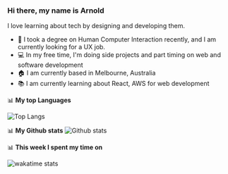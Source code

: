 ### Hi there, my name is Arnold

I love learning about tech by designing and developing them.

- :art: I took a degree on Human Computer Interaction recently, and I am currently looking for a UX job.
- :computer: In my free time, I'm doing side projects and part timing on web and software development
- :house: I am currently based in Melbourne, Australia
- :books: I am currently learning about React, AWS for web development

📊 **My top Languages**

![Top Langs](https://github-readme-stats.vercel.app/api/top-langs/?username=aangelo96&layout=compact)

📊 **My Github stats**
![Github stats](https://github-readme-stats.vercel.app/api?username=aangelo96)

📊 **This week I spent my time on**

![wakatime stats](https://github-readme-stats.vercel.app/api/wakatime?username=aangelo96)
